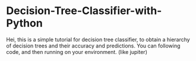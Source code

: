 # Decision-Tree-Classifier-with-Python
Hei, this is a simple tutorial for decision tree classifier, to obtain a hierarchy of decision trees and their accuracy and predictions.
You can following code, and then running on your environment. (like jupiter)
